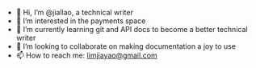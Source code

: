 - 👋 Hi, I’m @jiallao, a technical writer
- 👀 I’m interested in the payments space
- 🌱 I’m currently learning git and API docs to become a better technical writer
- 💞️ I’m looking to collaborate on making documentation a joy to use
- 📫 How to reach me: limjiayao@gmail.com

<!---
jiallao/jiallao is a ✨ special ✨ repository because its `README.md` (this file) appears on your GitHub profile.
You can click the Preview link to take a look at your changes.
--->
